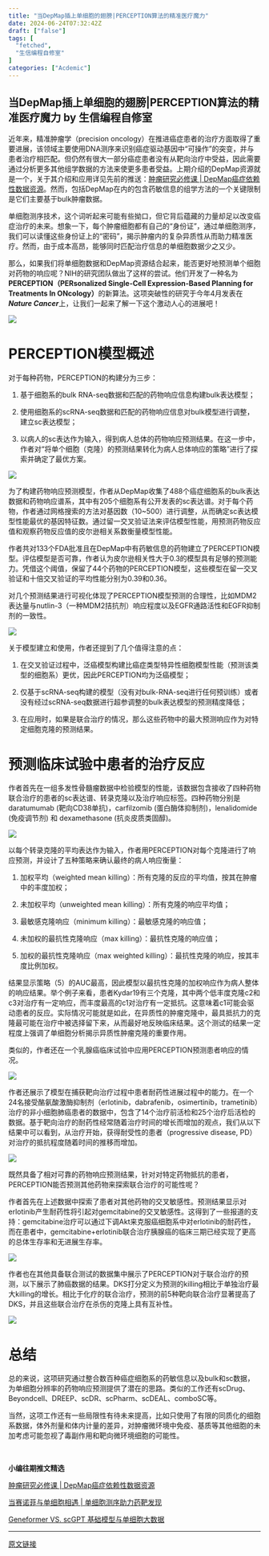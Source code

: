 ```yaml
---
title: "当DepMap插上单细胞的翅膀|PERCEPTION算法的精准医疗魔力"
date: 2024-06-24T07:32:42Z
draft: ["false"]
tags: [
  "fetched",
  "生信编程自修室"
]
categories: ["Acdemic"]
---
```

当DepMap插上单细胞的翅膀|PERCEPTION算法的精准医疗魔力 by 生信编程自修室
------
<div><p cid="n0" mdtype="paragraph"><span><span md-inline="plain">近年来，精准肿瘤学（precision oncology）在推进癌症患者的治疗方面取得了重要进展，该领域主要使用DNA测序来识别癌症驱动基因中“可操作”的突变，并与患者治疗相匹配。但仍然有很大一部分癌症患者没有从靶向治疗中受益，因此需要通过分析更多其他组学数据的方法来使更多患者受益。上期介绍的DepMap资源就是一个，关于其介绍和应用详见先前的推送：<a target="_blank" href="http://mp.weixin.qq.com/s?__biz=MzU3MTY3ODA2Mw==&amp;mid=2247485990&amp;idx=1&amp;sn=81bcff63c2ff43383546a7f8553e9b2a&amp;chksm=fcddc626cbaa4f303fd70d49fc1ecf9f6baec294eed85c09704b28e6a03d29545a9e1f92ef23&amp;scene=21#wechat_redirect" textvalue="肿瘤研究必修课 | DepMap癌症依赖性数据资源" linktype="text" imgurl="" imgdata="null" data-itemshowtype="0" tab="innerlink" data-linktype="2">肿瘤研究必修课 | DepMap癌症依赖性数据资源</a></span><span md-inline="plain">。然而，包括DepMap在内的包含药敏信息的组学方法的一个关键限制是它们主要基于bulk肿瘤数据。</span></span></p><p cid="n2" mdtype="paragraph"><span>单细胞测序技术，这个词听起来可能有些拗口，但它背后蕴藏的力量却足以改变癌症治疗的未来。想象一下，每个肿瘤细胞都有自己的“身份证”，通过单细胞测序，我们可以读懂这些身份证上的“密码”，揭示肿瘤内的复杂异质性从而助力精准医疗。然而，由于成本高昂，能够同时匹配治疗信息的单细胞数据少之又少。</span></p><p cid="n3" mdtype="paragraph"><span>那么，如果我们将单细胞数据和DepMap资源结合起来，能否更好地预测单个细胞对药物的响应呢？NIH的研究团队做出了这样的尝试。他们开发了一种名为<strong>PERCEPTION（PERsonalized Single-Cell Expression-Based Planning for Treatments In ONcology）</strong>的新算法。这项突破性的研究于今年4月发表在<em><span md-inline="strong"><strong>Nature Cancer</strong></span></em>上，让我们一起来了解一下这个激动人心的进展吧！</span></p><p cid="n4" mdtype="paragraph"><span><img data-imgfileid="100002373" data-ratio="0.5472222222222223" data-src="https://mmbiz.qpic.cn/mmbiz_png/rWiaFvFngFbSpibQnWqYpDo2JW6G0DYBQZt4J79pQVYw6EiaDn3lxLfMDNcbqXOwl4Wc4YicaEg2iclQ3Iic3dNtJlyw/640?wx_fmt=png&amp;from=appmsg" data-type="png" data-w="1080" src="https://mmbiz.qpic.cn/mmbiz_png/rWiaFvFngFbSpibQnWqYpDo2JW6G0DYBQZt4J79pQVYw6EiaDn3lxLfMDNcbqXOwl4Wc4YicaEg2iclQ3Iic3dNtJlyw/640?wx_fmt=png&amp;from=appmsg"></span></p><h1 cid="n5" mdtype="heading"><span></span></h1><h1 cid="n5" mdtype="heading">PERCEPTION模型概述</h1><p cid="n6" mdtype="paragraph"><span>对于每种药物，PERCEPTION的构建分为三步：</span></p><ol start="" cid="n7" mdtype="list"><li><p cid="n9" mdtype="paragraph"><span>基于细胞系的bulk RNA-seq数据和匹配的药物响应信息构建bulk表达模型；</span></p></li><li><p cid="n11" mdtype="paragraph"><span>使用细胞系的scRNA-seq数据和匹配的药物响应信息对bulk模型进行调整，建立sc表达模型；</span></p></li><li><p cid="n13" mdtype="paragraph"><span>以病人的sc表达作为输入，得到病人总体的药物响应预测结果。在这一步中，作者对“将单个细胞（克隆）的预测结果转化为病人总体响应的策略”进行了探索并确定了最优方案。</span></p></li></ol><p cid="n14" mdtype="paragraph"><span><img data-imgfileid="100002371" data-ratio="0.47129629629629627" data-src="https://mmbiz.qpic.cn/mmbiz_png/rWiaFvFngFbSpibQnWqYpDo2JW6G0DYBQZHpqwzlB1MRW819ryxhygDJIWiaV2UmnCfOrG1THamJVe6muYN7OwnOw/640?wx_fmt=png&amp;from=appmsg" data-type="png" data-w="1080" src="https://mmbiz.qpic.cn/mmbiz_png/rWiaFvFngFbSpibQnWqYpDo2JW6G0DYBQZHpqwzlB1MRW819ryxhygDJIWiaV2UmnCfOrG1THamJVe6muYN7OwnOw/640?wx_fmt=png&amp;from=appmsg"></span></p><p cid="n15" mdtype="paragraph"><span>为了构建药物响应预测模型，作者从DepMap收集了488个癌症细胞系的bulk表达数据和药物响应谱系，其中有205个细胞系有公开发表的sc表达谱。对于每个药物，作者通过网格搜索的方法对基因数（10~500）进行调整，从而确定sc表达模型性能最优的基因特征数。通过留一交叉验证法来评估模型性能，用预测药物反应值和观察药物反应值的皮尔逊相关系数衡量模型性能。</span></p><p cid="n16" mdtype="paragraph"><span>作者共对133个FDA批准且在DepMap中有药敏信息的药物建立了PERCEPTION模型。评估模型是否可靠，作者认为皮尔逊相关性大于0.3的模型具有足够的预测能力。凭借这个阈值，保留了44个药物的PERCEPTION模型，这些模型在留一交叉验证和十倍交叉验证的平均性能分别为0.39和0.36。</span></p><p cid="n17" mdtype="paragraph"><span>对几个预测结果进行可视化体现了PERCEPTION模型预测的合理性，比如MDM2表达量与nutlin-3（一种MDM2拮抗剂）响应程度以及EGFR通路活性和EGFR抑制剂的一致性。</span></p><p cid="n18" mdtype="paragraph"><span><img data-imgfileid="100002374" data-ratio="0.44537037037037036" data-src="https://mmbiz.qpic.cn/mmbiz_png/rWiaFvFngFbSpibQnWqYpDo2JW6G0DYBQZAaHvxwjxG4juuLJLKLW7PtKQu59v8LYdl0PUQQUsicPE8vepH4XLg7g/640?wx_fmt=png&amp;from=appmsg" data-type="png" data-w="1080" src="https://mmbiz.qpic.cn/mmbiz_png/rWiaFvFngFbSpibQnWqYpDo2JW6G0DYBQZAaHvxwjxG4juuLJLKLW7PtKQu59v8LYdl0PUQQUsicPE8vepH4XLg7g/640?wx_fmt=png&amp;from=appmsg"></span></p><p cid="n19" mdtype="paragraph"><span>关于模型建立和使用，作者还提到了几个值得注意的点：</span></p><ol start="" cid="n20" mdtype="list"><li><p cid="n22" mdtype="paragraph"><span>在交叉验证过程中，泛癌模型构建比癌症类型特异性细胞模型性能（预测该类型的细胞系）更优，因此PERCEPTION均为泛癌模型；</span></p></li><li><p cid="n24" mdtype="paragraph"><span>仅基于scRNA-seq构建的模型（没有对bulk-RNA-seq进行任何预训练）或者没有经过scRNA-seq数据进行超参调整的bulk表达模型的预测精度降低；</span></p></li><li><p cid="n26" mdtype="paragraph"><span>在应用时，如果是联合治疗的情况，那么这些药物中的最大预测响应作为对特定细胞克隆的预测结果。</span></p></li></ol><h1 cid="n27" mdtype="heading">预测临床试验中患者的治疗反应</h1><p cid="n28" mdtype="paragraph"><span>作者首先在一组多发性骨髓瘤数据中检验模型的性能，该数据包含接收了四种药物联合治疗的患者的sc表达谱、转录克隆以及治疗响应标签。四种药物分别是daratumumab (靶向CD38单抗)，carfilzomib (蛋白酶体抑制剂)，lenalidomide (免疫调节剂) 和 dexamethasone (抗炎皮质类固醇)。</span></p><p cid="n29" mdtype="paragraph"><span><img data-imgfileid="100002370" data-ratio="1.0148148148148148" data-src="https://mmbiz.qpic.cn/mmbiz_png/rWiaFvFngFbSpibQnWqYpDo2JW6G0DYBQZhrd0c0mxWVEGxZXD3Nmh0Cu8D2aeSxzVicJ17NCeRqswwLj5uIicKiawA/640?wx_fmt=png&amp;from=appmsg" data-type="png" data-w="1080" src="https://mmbiz.qpic.cn/mmbiz_png/rWiaFvFngFbSpibQnWqYpDo2JW6G0DYBQZhrd0c0mxWVEGxZXD3Nmh0Cu8D2aeSxzVicJ17NCeRqswwLj5uIicKiawA/640?wx_fmt=png&amp;from=appmsg"></span></p><p cid="n30" mdtype="paragraph"><span>以每个转录克隆的平均表达作为输入，作者用PERCEPTION对每个克隆进行了响应预测，并设计了五种策略来确认最终的病人响应衡量：</span></p><ol start="" cid="n31" mdtype="list"><li><p cid="n33" mdtype="paragraph"><span>加权平均（weighted mean killing）：所有克隆的反应的平均值，按其在肿瘤中的丰度加权；</span></p></li><li><p cid="n35" mdtype="paragraph"><span>未加权平均（unweighted mean killing）：所有克隆的响应平均值；</span></p></li><li><p cid="n37" mdtype="paragraph"><span>最敏感克隆响应（minimum killing）：最敏感克隆的响应值；</span></p></li><li><p cid="n39" mdtype="paragraph"><span>未加权的最抗性克隆响应（max killing）：最抗性克隆的响应值；</span></p></li><li><p cid="n41" mdtype="paragraph"><span>加权的最抗性克隆响应（max weighted killing）：最抗性克隆的响应，按其丰度比例加权。</span></p></li></ol><p cid="n42" mdtype="paragraph"><span>结果显示策略（5）的AUC最高，因此模型以最抗性克隆的加权响应作为病人整体的响应结果。举个例子来看，患者Kydar19有三个克隆，其中两个低丰度克隆c2和c3对治疗有一定响应，而丰度最高的c1对治疗有一定抵抗。这意味着c1可能会驱动患者的反应。实际情况可能就是如此，在异质性的肿瘤克隆中，最具抵抗力的克隆最可能在治疗中被选择留下来，从而最好地反映临床结果。这个测试的结果一定程度上强调了单细胞分析揭示异质性肿瘤克隆的重要作用。</span></p><p cid="n43" mdtype="paragraph"><span>类似的，作者还在一个乳腺癌临床试验中应用PERCEPTION预测患者响应的情况。</span></p><p cid="n44" mdtype="paragraph"><span><img data-imgfileid="100002372" data-ratio="0.7296296296296296" data-src="https://mmbiz.qpic.cn/mmbiz_png/rWiaFvFngFbSpibQnWqYpDo2JW6G0DYBQZ0zV3kSgbv7uBVbQYSgAk3X4LlGmwyY64lsY2hd0YoTvM8aJeHcbMAw/640?wx_fmt=png&amp;from=appmsg" data-type="png" data-w="1080" src="https://mmbiz.qpic.cn/mmbiz_png/rWiaFvFngFbSpibQnWqYpDo2JW6G0DYBQZ0zV3kSgbv7uBVbQYSgAk3X4LlGmwyY64lsY2hd0YoTvM8aJeHcbMAw/640?wx_fmt=png&amp;from=appmsg"></span></p><p cid="n45" mdtype="paragraph"><span>作者还展示了模型在捕获靶向治疗过程中患者耐药性进展过程中的能力。在一个24名接受酪氨酸激酶抑制剂（erlotinib，dabrafenib，osimertinib，trametinib）治疗的非小细胞肺癌患者的数据中，包含了14个治疗前活检和25个治疗后活检的数据。基于靶向治疗的耐药性经常随着治疗时间的增长而增加的观点，我们从以下结果中可以看到，从治疗开始，获得耐受性的患者（progressive disease, PD）对治疗的抵抗程度随着时间的推移而增加。</span></p><p cid="n46" mdtype="paragraph"><span><img data-imgfileid="100002375" data-ratio="0.487962962962963" data-src="https://mmbiz.qpic.cn/mmbiz_png/rWiaFvFngFbSpibQnWqYpDo2JW6G0DYBQZIH0dVI1htBz4H8SSxWXyyqmNABwQ0R5EIXdtKhp9ic4FrJcz9BLFO3g/640?wx_fmt=png&amp;from=appmsg" data-type="png" data-w="1080" src="https://mmbiz.qpic.cn/mmbiz_png/rWiaFvFngFbSpibQnWqYpDo2JW6G0DYBQZIH0dVI1htBz4H8SSxWXyyqmNABwQ0R5EIXdtKhp9ic4FrJcz9BLFO3g/640?wx_fmt=png&amp;from=appmsg"></span></p><p cid="n47" mdtype="paragraph"><span>既然具备了相对可靠的药物响应预测结果，针对对特定药物抵抗的患者，PERCEPTION能否预测其他药物来探索联合治疗的可能性呢？</span></p><p cid="n48" mdtype="paragraph"><span>作者首先在上述数据中探索了患者对其他药物的交叉敏感性。预测结果显示对erlotinib产生耐药性将引起对gemcitabine的交叉敏感性。这得到了一些报道的支持：gemcitabine治疗可以通过下调Akt来克服癌细胞系中对erlotinib的耐药性，而在患者中，gemcitabine+erlotinib联合治疗胰腺癌的临床三期已经实现了更高的总体生存率和无进展生存率。</span></p><p cid="n49" mdtype="paragraph"><span><img data-imgfileid="100002376" data-ratio="0.5805555555555556" data-src="https://mmbiz.qpic.cn/mmbiz_png/rWiaFvFngFbSpibQnWqYpDo2JW6G0DYBQZicnaAVz7wxQIORicbicbXxqUic3gILXbicV8ohIvlnISSB9VocjX5y6hGQA/640?wx_fmt=png&amp;from=appmsg" data-type="png" data-w="1080" src="https://mmbiz.qpic.cn/mmbiz_png/rWiaFvFngFbSpibQnWqYpDo2JW6G0DYBQZicnaAVz7wxQIORicbicbXxqUic3gILXbicV8ohIvlnISSB9VocjX5y6hGQA/640?wx_fmt=png&amp;from=appmsg"></span></p><p cid="n50" mdtype="paragraph"><span>作者也在其他具备联合测试的数据集中展示了PERCEPTION对于联合治疗的预测，以下展示了肺癌数据的结果。DKS打分定义为预测的killing相比于单独治疗最大killing的增长。相比于化疗的联合治疗，预测的前5种靶向联合治疗显著提高了DKS，并且这些联合治疗在杀伤的克隆上具有互补性。</span></p><p cid="n51" mdtype="paragraph"><span><img data-imgfileid="100002377" data-ratio="0.5953703703703703" data-src="https://mmbiz.qpic.cn/mmbiz_png/rWiaFvFngFbSpibQnWqYpDo2JW6G0DYBQZ0O6fuZ8a7In3yCfx5Vb3ZLic9VnGqZBp5BHQ3OGNAJrWwpotYcsJFxA/640?wx_fmt=png&amp;from=appmsg" data-type="png" data-w="1080" src="https://mmbiz.qpic.cn/mmbiz_png/rWiaFvFngFbSpibQnWqYpDo2JW6G0DYBQZ0O6fuZ8a7In3yCfx5Vb3ZLic9VnGqZBp5BHQ3OGNAJrWwpotYcsJFxA/640?wx_fmt=png&amp;from=appmsg"></span></p><h1 cid="n52" mdtype="heading">总结</h1><p cid="n53" mdtype="paragraph"><span>总的来说，这项研究通过整合数百种癌症细胞系的药敏信息以及bulk和sc数据，为单细胞分辨率的药物响应预测提供了潜在的思路。类似的工作还有scDrug、Beyondcell、DREEP、scDR、scPharm、scDEAL、comboSC等。</span></p><p cid="n54" mdtype="paragraph"><span>当然，这项工作还有一些局限性有待未来提高，比如只使用了有限的同质化的细胞系数据，体外剂量和体内计量的差异，对肿瘤微环境中免疫、基质等其他细胞的未加考虑可能忽视了毒副作用和靶向微环境细胞的可能性。</span></p><p cid="n56" mdtype="paragraph"><br></p><p cid="n56" mdtype="paragraph"><strong>小编往期推文精选</strong></p><p cid="n56" mdtype="paragraph"><a target="_blank" href="http://mp.weixin.qq.com/s?__biz=MzU3MTY3ODA2Mw==&amp;mid=2247485990&amp;idx=1&amp;sn=81bcff63c2ff43383546a7f8553e9b2a&amp;chksm=fcddc626cbaa4f303fd70d49fc1ecf9f6baec294eed85c09704b28e6a03d29545a9e1f92ef23&amp;scene=21#wechat_redirect" textvalue="肿瘤研究必修课 | DepMap癌症依赖性数据资源" linktype="text" imgurl="" imgdata="null" data-itemshowtype="0" tab="innerlink" data-linktype="2">肿瘤研究必修课 | DepMap癌症依赖性数据资源</a></p><p cid="n57" mdtype="paragraph"><a target="_blank" href="http://mp.weixin.qq.com/s?__biz=MzU3MTY3ODA2Mw==&amp;mid=2247485955&amp;idx=1&amp;sn=ca822dda0433797507ed6c4ffb6be8cc&amp;chksm=fcddc603cbaa4f1589e838e459893a2638f075b9bd9fae4f77bbc4be03ccdebb492a4889c9dc&amp;scene=21#wechat_redirect" textvalue="当赛诺菲与单细胞相遇 | 单细胞测序助力药靶发现" linktype="text" imgurl="" imgdata="null" data-itemshowtype="0" tab="innerlink" data-linktype="2">当赛诺菲与单细胞相遇 | 单细胞测序助力药靶发现</a><br></p><p cid="n58" mdtype="paragraph"><a target="_blank" href="http://mp.weixin.qq.com/s?__biz=MzU3MTY3ODA2Mw==&amp;mid=2247485837&amp;idx=1&amp;sn=1a2b818bab9e2671a3ac983a9d04b9b6&amp;chksm=fcddc58dcbaa4c9b333ae2883c94a02ba6c7efe6d0889264dbe05af70a7b05a199cb7b6ed903&amp;scene=21#wechat_redirect" textvalue="Geneformer VS. scGPT 基础模型与单细胞大数据" linktype="text" imgurl="" imgdata="null" data-itemshowtype="0" tab="innerlink" data-linktype="2">Geneformer VS. scGPT 基础模型与单细胞大数据</a></p><p><mp-style-type data-value="3"></mp-style-type></p></div>  
<hr>
<a href="https://mp.weixin.qq.com/s/RQeG5achhe2-5X7R15wjkg",target="_blank" rel="noopener noreferrer">原文链接</a>
